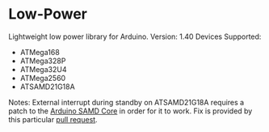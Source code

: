 # Low-Power
Lightweight low power library for Arduino.
Version: 1.40
Devices Supported:
- ATMega168
- ATMega328P
- ATMega32U4
- ATMega2560
- ATSAMD21G18A

Notes:
External interrupt during standby on ATSAMD21G18A requires a patch to the <a href="https://github.com/arduino/ArduinoCore-samd">Arduino SAMD Core</a> in order for it to work. Fix is provided by this particular <a href="https://github.com/arduino/ArduinoCore-samd/pull/90">pull request</a>.
